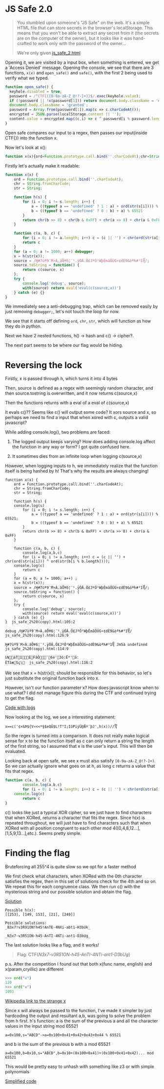 # JS Safe 2.0
>You stumbled upon someone's "JS Safe" on the web. It's a simple HTML file that can store secrets in the browser's localStorage. This means that you won't be able to extract any secret from it (the secrets are on the computer of the owner), but it looks like it was hand-crafted to work only with the password of the owner...
>
>We're only given [js\_safe\_2.html](./js_safe_2.html)

Opening it, we are visited by a input box, when something is entered, we get a 'Access Denied' message. Opening the console, we see that there are 3 functions, `x(x)` and `open_safe()` and `safe()`, with the first 2 being used to verify what we typed.

```javascript
function open_safe() {
  keyhole.disabled = true;
  password = /^CTF{([0-9a-zA-Z_@!?-]+)}$/.exec(keyhole.value);
  if (!password || !x(password[1])) return document.body.className = 'denied';
  document.body.className = 'granted';
  password = Array.from(password[1]).map(c => c.charCodeAt());
  encrypted = JSON.parse(localStorage.content || '');
  content.value = encrypted.map((c,i) => c ^ password[i % password.length]).map(String.fromCharCode).join('')
}
```

Open safe compares our input to a regex, then passes our input(inside CTF{}) into the function x.

Now let's look at x():

```javascript
function x(х){ord=Function.prototype.call.bind(''.charCodeAt);chr=String.fromCharCode;str=String;function h(s){for(i=0;i!=s.length;i++){a=((typeof a=='undefined'?1:a)+ord(str(s[i])))%65521;b=((typeof b=='undefined'?0:b)+a)%65521}return chr(b>>8)+chr(b&0xFF)+chr(a>>8)+chr(a&0xFF)}function c(a,b,c){for(i=0;i!=a.length;i++)c=(c||'')+chr(ord(str(a[i]))^ord(str(b[i%b.length])));return c}for(a=0;a!=1000;a++)debugger;x=h(str(x));source=/Ӈ#7ùª9¨M¤À.áÔ¥6¦¨¹.ÿÓÂ.Ö£JºÓ¹WþÊmãÖÚG¤¢dÈ9&òªћ#³­1᧨/;source.toString=function(){return c(source,x)};try{console.log('debug',source);with(source)return eval('eval(c(source,x))')}catch(e){}}
```

Firstly let's actually make it readable:

```javascript
function x(х) {
    ord = Function.prototype.call.bind(''.charCodeAt);
    chr = String.fromCharCode;
    str = String;

    function h(s) {
        for (i = 0; i != s.length; i++) {
            a = ((typeof a == 'undefined' ? 1 : a) + ord(str(s[i]))) % 65521;
            b = ((typeof b == 'undefined' ? 0 : b) + a) % 65521
        }
        return chr(b >> 8) + chr(b & 0xFF) + chr(a >> 8) + chr(a & 0xFF)
    }

    function c(a, b, c) {
        for (i = 0; i != a.length; i++) c = (c || '') + chr(ord(str(a[i])) ^ ord(str(b[i % b.length])));
        return c
    }
    for (a = 0; a != 1000; a++) debugger;
    x = h(str(x));
    source = /Ӈ#7ùª9¨M¤À.áÔ¥6¦¨¹.ÿÓÂ.Ö£JºÓ¹WþÊmãÖÚG¤¢dÈ9&òªћ#³­1᧨/;
    source.toString = function() {
        return c(source, x)
    };
    try {
        console.log('debug', source);
        with(source) return eval('eval(c(source,x))')
    } catch (e) {}
}
```

We immediately see a anti-debugging trap, which can be removed easily by just removing `debugger;`, let's not touch the loop for now.

We see that it starts off defining `ord`, `chr`, `str`, which will function as how they do in python.

Next we have 2 nested functions, h() -> hash and c() -> cipher?.

The next part seems to be where our flag would be hiding.

# Reversing the lock
Firstly, x is passed through h, which turns it into 4 bytes

Then, source is defined as a regex with seemingly random character, and then source.tostring is overwritten, and it now returns c(source,x)

Then the functions returns with a eval of a eval of c(source,x)

It evals c()?? Seems like c() will output some code? It xors source and x, so perhaps we need to find a input that when xored with c, outputs a valid javascript?

While adding console.log(), two problems are faced:

1. The logged output keeps varying? How does adding console.log affect the function in any way or form? I got quite confused here.

2. It sometimes dies from an infinite loop when logging c(source,x)

However, when logging inputs to h, we immediately realize that the function itself is being hashed by h! That's why the results are always changing!

```
function x(х) {
    ord = Function.prototype.call.bind(''.charCodeAt);
    chr = String.fromCharCode;
    str = String;

    function h(s) {
	console.log(s)
        for (i = 0; i != s.length; i++) {
            a = ((typeof a == 'undefined' ? 1 : a) + ord(str(s[i]))) % 65521;
            b = ((typeof b == 'undefined' ? 0 : b) + a) % 65521
        }
        return chr(b >> 8) + chr(b & 0xFF) + chr(a >> 8) + chr(a & 0xFF)
    }

    function c(a, b, c) {
        console.log(a,b,c)
        for (i = 0; i != a.length; i++) c = (c || '') + chr(ord(str(a[i])) ^ ord(str(b[i % b.length])));
	console.log(c)
        return c
    }
    for (a = 0; a != 1000; a++) ;
    x = h(str(x));
    source = /Ӈ#7ùª9¨M¤À.áÔ¥6¦¨¹.ÿÓÂ.Ö£JºÓ¹WþÊmãÖÚG¤¢dÈ9&òªћ#³­1᧨/;
    source.toString = function() {
        return c(source, x)
    };
    try {
        console.log('debug', source);
        with(source) return eval('eval(c(source,x))')
    } catch (e) {}
}  js_safe_2%20(copy).html:105:2

debug /Ӈ#7ùª9¨M¤À.áÔ¥6¦¨¹.ÿÓÂ.Ö£JºÓ¹WþÊmãÖÚG¤¢dÈ9&òªћ#³­1᧨/  js_safe_2%20(copy).html:126:9

Ӈ#7ùª9¨M¤À.áÔ¥6¦¨¹.ÿÓÂ.Ö£JºÓ¹WþÊmãÖÚG¤¢dÈ9&òªћ#³­1᧨ Jm5à undefined  js_safe_2%20(copy).html:114:9

ҍNàT­î­ÈFâÔ¯6é'3ó:Ë*'ã:
ÉTàжSç\᧝  js_safe_2%20(copy).html:116:2
```


We see that x = h(str(x)); should be responsible for this behavior, so let's just substitute the original function back into x.

However, isn't our function parameter x? How does javascript know when to use what? I did not manage figure this during the CTF and continued trying to get the flag.

[Code with logs](./js_safe_2log.html)

Now looking at the log, we see a interesting statement:

```
х==c('¢×&Þ${V»<<*§$eQÜ$L!T°I;IôPïýÜ@Åº¨þJ',h(х))//᧢
```

So the regex is turned into a comparison. It does not really make logical sense for x to be the function itself as c can only return a string the length of the first string, so I assumed that x is the user's input. This will then be evaluated.

Looking back at open safe, we see x must also satisfy `[0-9a-zA-Z_@!?-]+)`. So we can actually ignore what goes on at h, as long c returns a value that fits that regex.

```javascript
function c(a, b, c) {
        console.log(a,b,c)
        for (i = 0; i != a.length; i++) c = (c || '') + chr(ord(str(a[i])) ^ ord(str(b[i % b.length])));
	console.log(c)
        return c
}
```

c() looks like just a typical XOR cipher, so we just have to find characters that when XORed, returns a character that fits the regex. Since h(x) is repeated throughout, we will just have to find characters such that when XORed with all position congruent to each other mod 4([0,4,8,12...],[1,5,9,13...],etc.). Seems pretty simple.

# Finding the flag
Bruteforcing all 255^4 is quite slow so we opt for a faster method

We first check what characters, when XORed with the 0th character satisfies the regex, then in this set of solutions check for the 4th and so on. We repeat this for each congruence class. We then run c() with the mysterious string and our possible solution and obtain the flag.

[Solution](Solution.py)

```
Possible h(x):
[[253], [149, 153], [21], [249]]

Possible solutions:
_B3x7!v3R91ON!h45!AnTE-4NXi-abt1-H3bUk_

_N3x7-v3R51ON-h45-AnTI-4NTi-ant1-D3bUg_

```

The last solution looks like a flag, and it works! 

>Flag: CTF{_N3x7-v3R51ON-h45-AnTI-4NTi-ant1-D3bUg_}

p.s. After the competition I found out that both x(func name, english) and х(param,cryillic) are different

```python
>>> ord("x")
120
>>> ord("х")
1093
```

[Wikipedia link to the strange x](https://en.wikipedia.org/wiki/Kha_(Cyrillic))

Since x will always be passed to the function, I've made it simpler by just hardcoding the output and resultant a,b, was going to solve the problem from h first.
h's function:
a is the sum of the previous a and all the character values in the input string mod 65521

`a=0x100,s="ABCD"->a=0x100+0x41+0x42+0x43+0x44 % 65521`

and b is the sum of the previous b with a mod 65521

`a=0x100,b=0x10,s="ABCD",b=0x10+(0x100+0x41)+(0x100+0x41+0x42)... mod 65521`

This would be pretty easy to unhash with something like z3 or with simple polynomials

[Simplified code](./js_safe_2simplified.html)
